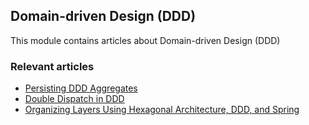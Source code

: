 ## Domain-driven Design (DDD)

This module contains articles about Domain-driven Design (DDD)

### Relevant articles

- [Persisting DDD Aggregates](https://www.baeldung.com/spring-persisting-ddd-aggregates)
- [Double Dispatch in DDD](https://www.baeldung.com/ddd-double-dispatch)
- [Organizing Layers Using Hexagonal Architecture, DDD, and Spring](https://www.baeldung.com/hexagonal-architecture-ddd-spring)
